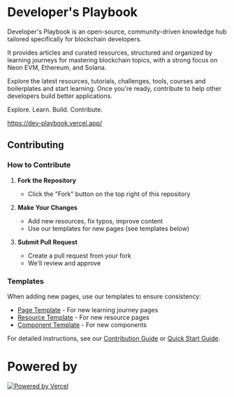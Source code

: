 # Developer's Playbook

Developer's Playbook is an open-source, community-driven knowledge hub tailored specifically for blockchain developers. 

It provides articles and curated resources, structured and organized by learning journeys for mastering blockchain topics, with a strong focus on Neon EVM, Ethereum, and Solana.

Explore the latest resources, tutorials, challenges, tools, courses and boilerplates and start learning. Once you're ready, contribute to help other developers build better applications.

Explore. Learn. Build. Contribute.

https://dev-playbook.vercel.app/

## Contributing

### How to Contribute

1. **Fork the Repository**
   - Click the "Fork" button on the top right of this repository

2. **Make Your Changes**
   - Add new resources, fix typos, improve content
   - Use our templates for new pages (see templates below)

3. **Submit Pull Request**
   - Create a pull request from your fork
   - We'll review and approve

### Templates

When adding new pages, use our templates to ensure consistency:

- [Page Template](./templates/page-template.tsx) - For new learning journey pages
- [Resource Template](./templates/resource-template.tsx) - For new resource pages
- [Component Template](./templates/component-template.tsx) - For new components

For detailed instructions, see our [Contribution Guide](./templates/contribution-guide.md) or [Quick Start Guide](./templates/quick-start-guide.md).

# Powered by

[![Powered by Vercel](https://www.datocms-assets.com/31049/1618983297-powered-by-vercel.svg "Powered by Vercel")](https://vercel.com/?utm_source=dev-playbook&utm_campaign=oss)
